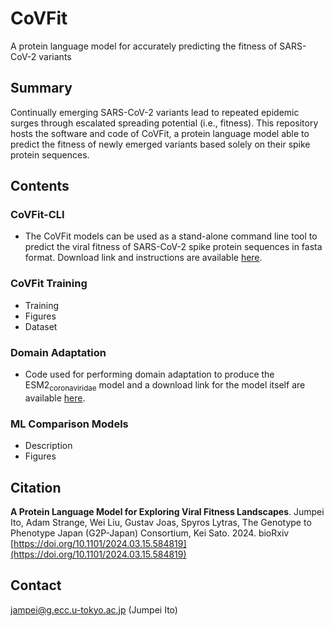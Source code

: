 # CoVFit
A protein language model for accurately predicting the fitness of SARS-CoV-2 variants

## Summary
Continually emerging SARS-CoV-2 variants lead to repeated epidemic surges through escalated spreading potential (i.e., fitness). This repository hosts the software and code of CoVFit, a protein language model able to predict the fitness of newly emerged variants based solely on their spike protein sequences.

## Contents
### CoVFit-CLI
- The CoVFit models can be used as a stand-alone command line tool to predict the viral fitness of SARS-CoV-2 spike protein sequences in fasta format. Download link and instructions are available [here](https://github.com/TheSatoLab/CoVFit/blob/main/CoVFit_CLI/ReadMe.md).
### CoVFit Training
- Training
- Figures
- Dataset
### Domain Adaptation
- Code used for performing domain adaptation to produce the ESM2<sub>coronaviridae</sub> model and a download link for the model itself are available [here](https://github.com/TheSatoLab/CoVFit/blob/main/Domain%20Adaptation/).
### ML Comparison Models
- Description
- Figures

## Citation
**A Protein Language Model for Exploring Viral Fitness Landscapes**. Jumpei Ito, Adam Strange, Wei Liu, Gustav Joas, Spyros Lytras, The Genotype to Phenotype Japan (G2P-Japan) Consortium, Kei Sato. 2024. bioRxiv [https://doi.org/10.1101/2024.03.15.584819](https://doi.org/10.1101/2024.03.15.584819)

## Contact
jampei@g.ecc.u-tokyo.ac.jp (Jumpei Ito)







